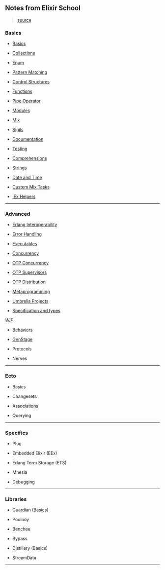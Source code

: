 
## Notes from Elixir School

> [source](https://elixirschool.com/en/)

### Basics

* [Basics](./a-basics/p01_basics.exs)

* [Collections](./a-basics/p02_collections.exs)

* [Enum](./a-basics/p03_enum.exs)

* [Pattern Matching](./a-basics/p04_pattern_matching.exs)

* [Control Structures](./a-basics/p05_control_structures.exs)

* [Functions](./a-basics/p06_functions.exs)

* [Pipe Operator](./a-basics/p07_pipe_operator.exs)

* [Modules](./a-basics/p08_modules.exs)

* [Mix](./a-basics/p09_mix.md)

* [Sigils](./a-basics/p10_sigils.exs)

* [Documentation](./a-basics/p11_documentation.md)

* [Testing](./a-basics/p12_testing.md)

* [Comprehensions](./a-basics/p13_comprehensions.exs)

* [Strings](./a-basics/p14_strings.exs)

* [Date and Time](./a-basics/p15_date_and_time.exs)

* [Custom Mix Tasks](./a-basics/p16_custom_mix_tasks.md)

* [IEx Helpers](./a-basics/p17_iex_helpers.md)

---

### Advanced

* [Erlang Interoperability](./b-advanced/p18_erlang_interoperability.md)

* [Error Handling](./b-advanced/p19_error_handling.exs)

* [Executables](./b-advanced/p20_executables.md)

* [Concurrency](./b-advanced/p21_concurrency.md)

* [OTP Concurrency](./b-advanced/p22_otp_concurrency.md)

* [OTP Supervisors](./b-advanced/p23_otp_supervisors.md)

* [OTP Distribution](./b-advanced/p24_otp_distribution.md)

* [Metaprogramming](./b-advanced/p25_metaprogramming.md)

* [Umbrella Projects](./b-advanced/p26_umbrella_projects.md)

* [Specification and types](./b-advanced/p27_spectypes.md)

_WIP_

* [Behaviors](./b-advanced/p28_behaviors.md)

* [GenStage](./b-advanced/p29_genstage.md)

* Protocols

* Nerves

---

### Ecto

* Basics

* Changesets

* Associations

* Querying

---

### Specifics

* Plug

* Embedded Elixir (EEx)

* Erlang Term Storage (ETS)

* Mnesia

* Debugging

---

### Libraries

* Guardian (Basics)

* Poolboy

* Benchee

* Bypass

* Distillery (Basics)

* StreamData

---
